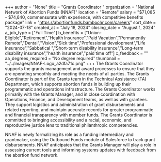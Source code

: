 +++
author = "None"
title = "Grants Coordinator "
organization = "National Network of Abortion Funds (NNAF)"
location = "Remote"
salary = "$71,085 - $74,640, commensurate with experience, with competitive benefits package"
link = "https://abortionfunds.bamboohr.com/careers"
sort_date = "2024-07-18"
created_at = "July 18, 2024"
closing_date = "August 1, 2024"
a_job_type = ["Full Time"]
b_benefits = ["Union-Eligible","Retirement","Health Insurance","Paid Vacation","Permanently Remote","Dental","Vision","Sick time","Professional development","Life insurance","Sabbatical ","Short-term disability insurance","Long-term disability insurance","health insurance","paid time off"]
c_feedback = ""
aa_degrees_required = "No degree required"
thumbnail = "../../images/NNAF-Logo_a2dfa71c.png"
+++
The Grants Coordinator supports the grants management and award processes to ensure that they are operating smoothly and meeting the needs of all parties. The Grants Coordinator is part of the Grants team in the Technical Assistance (TA) Department, which supports abortion funds in building up their programmatic and operations infrastructure. The Grants Coordinator works primarily with the Grants Manager, and in close coordination with Operations, Finance, and Development teams, as well as with grantees. They support logistics and administration of grant disbursements and related reporting, and maintain accurate records for greater programmatic and financial transparency with member funds. The Grants Coordinator is committed to bringing accessibility and a racial, economic, and reproductive justice lens to traditional philanthropic competencies.

NNAF is newly formalizing its role as a funding intermediary and grantmaker, using the Outbound Funds module of Salesforce to track grant disbursements. NNAF anticipates that the Grants Manager will play a role in assessing current tools and informing systems updates with feedback from the abortion fund network. 